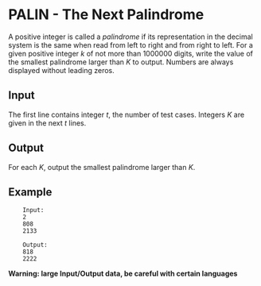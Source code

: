 # PALIN - The Next Palindrome

A positive integer is called a *palindrome* if its representation in the decimal system is the same when read from left to right and from right to left. For a given positive integer *k* of not more than 1000000 digits, write the value of the smallest palindrome larger than *K* to output. Numbers are always displayed without leading zeros.

## Input

The first line contains integer *t*, the number of test cases. Integers *K* are given in the next *t* lines.

## Output

For each *K*, output the smallest palindrome larger than *K*.

## Example

```
    Input:
    2
    808
    2133

    Output:
    818
    2222
```

**Warning: large Input/Output data, be careful with certain languages**
